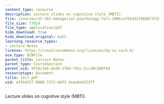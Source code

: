 ```yaml
---
content_type: resource
description: Lecture slides on cognitive style (MBTI).
file: /courses/15-301-managerial-psychology-fall-2006/af65d327868873f2b8f32eae6e6223ff_lec7.pdf
file_size: 77824
file_type: application/pdf
hide_download: true
hide_download_original: null
learning_resource_types:
- Lecture Notes
license: https://creativecommons.org/licenses/by-nc-sa/4.0/
ocw_type: OCWFile
parent_title: Lecture Notes
parent_type: CourseSection
parent_uid: 9758c3eb-de20-276d-7d3c-5cc30c580f9d
resourcetype: Document
title: lec7.pdf
uid: af65d327-8688-73f2-b8f3-2eae6e6223ff
---
```

Lecture slides on cognitive style (MBTI).